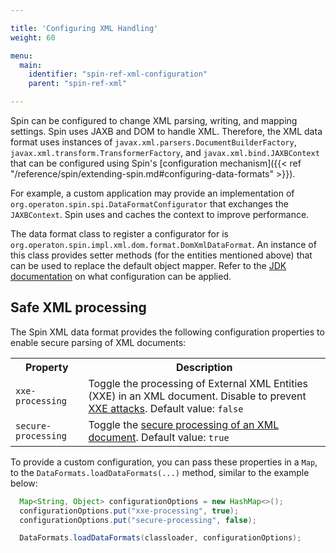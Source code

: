 ```yaml
---

title: 'Configuring XML Handling'
weight: 60

menu:
  main:
    identifier: "spin-ref-xml-configuration"
    parent: "spin-ref-xml"

---
```


Spin can be configured to change XML parsing, writing, and mapping settings. Spin uses JAXB and DOM to handle XML.
Therefore, the XML data format uses instances of `javax.xml.parsers.DocumentBuilderFactory`,
`javax.xml.transform.TransformerFactory`, and `javax.xml.bind.JAXBContext` that can be configured using Spin's
[configuration mechanism]({{< ref "/reference/spin/extending-spin.md#configuring-data-formats" >}}).

For example, a custom application may provide an implementation of `org.operaton.spin.spi.DataFormatConfigurator` that exchanges
the `JAXBContext`. Spin uses and caches the context to improve performance.

The data format class to register a configurator for is `org.operaton.spin.impl.xml.dom.format.DomXmlDataFormat`.
An instance of this class provides setter methods (for the entities mentioned above) that can be used to replace the
default object mapper. Refer to the [JDK documentation](http://docs.oracle.com/javase/8/docs/api/) on what
configuration can be applied.

## Safe XML processing

The Spin XML data format provides the following configuration properties to enable secure parsing of XML documents:

<table class="table table-striped">
  <tr>
    <th>Property</th>
    <th>Description</th>
  </tr>
  <tr>
    <td><code>xxe-processing</code></td>
    <td>Toggle the processing of External XML Entities (XXE) in an XML document. Disable to prevent
        <a href="https://en.wikipedia.org/wiki/XML_external_entity_attack">XXE attacks</a>. Default value:
        <code>false</code>
    </td>
  </tr>
  <tr>
    <td><code>secure-processing</code></td>
    <td>Toggle the <a href="https://docs.oracle.com/en/java/javase/13/security/java-api-xml-processing-jaxp-security-guide.html">secure processing of an XML document</a>.
        Default value: <code>true</code>
    </td>
  </tr>
</table>

To provide a custom configuration, you can pass these properties in a `Map`, to the `DataFormats.loadDataFormats(...)`
method, similar to the example below:

```java
  Map<String, Object> configurationOptions = new HashMap<>();
  configurationOptions.put("xxe-processing", true);
  configurationOptions.put("secure-processing", false);

  DataFormats.loadDataFormats(classloader, configurationOptions);
```